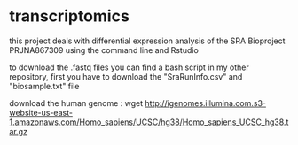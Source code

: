 # transcriptomics

this project deals with differential expression analysis of the SRA Bioproject PRJNA867309 using the command line and Rstudio

to download the .fastq files you can find a bash script in my other repository, first you have to download the "SraRunInfo.csv" and "biosample.txt" file 

download the human genome : wget http://igenomes.illumina.com.s3-website-us-east-1.amazonaws.com/Homo_sapiens/UCSC/hg38/Homo_sapiens_UCSC_hg38.tar.gz
